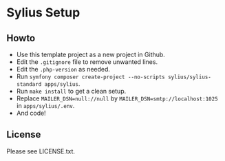 # Sylius Setup

## Howto

- Use this template project as a new project in Github.
- Edit the `.gitignore` file to remove unwanted lines.
- Edit the `.php-version` as needed.
- Run `symfony composer create-project --no-scripts sylius/sylius-standard apps/sylius`.
- Run `make install` to get a clean setup.
- Replace `MAILER_DSN=null://null` by `MAILER_DSN=smtp://localhost:1025` in `apps/sylius/.env`.
- And code!

## License

Please see LICENSE.txt.
